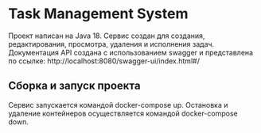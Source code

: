 # Task Management System
Проект написан на Java 18.
Сервис создан для создания, редактирования, просмотра, удаления и исполнения задач.
Документация API создана с использованием swagger и представлена по ссылке: http://localhost:8080/swagger-ui/index.html#/

## Сборка и запуск проекта
Сервис запускается командой docker-compose up. Остановка и удаление контейнеров осуществляется командой docker-compose down.
